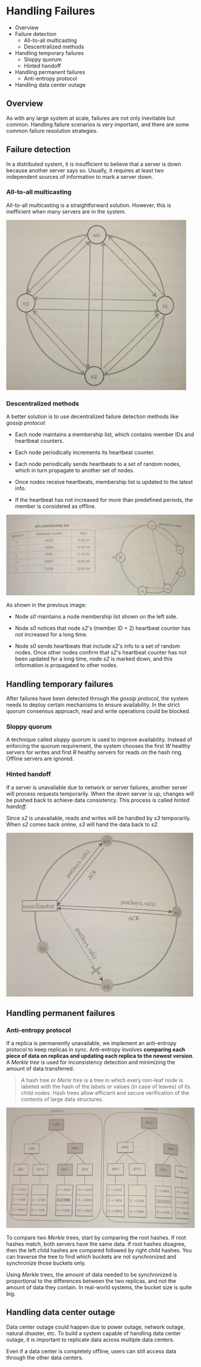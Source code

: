 # Handling Failures

* Overview
* Failure detection
  * All-to-all multicasting
  * Descentralized methods
* Handling temporary failures
  * Sloppy quorum
  * Hinted handoff
* Handling permanent failures
  * Anti-entropy protocol
* Handling data center outage

## Overview

As with any large system at scale, failures are not only inevitable but common. Handling failure scenarios is very important, and there are some common failure resolution strategies.

## Failure detection

In a distributed system, it is insufficient to believe that a server is down because another server says so. Usually, it requires at least two independent sources of information to mark a server down.

### All-to-all multicasting

All-to-all multicasting is a straightforward solution. However, this is inefficient when many servers are in the system.

![](2021-09-05-01-09-03.png)

### Descentralized methods

A better solution is to use decentralized failure detection methods like *gossip protocol*:

* Each node maintains a membership list, which contains member IDs and heartbeat counters.

* Each node periodically increments its heartbeat counter.

* Each node periodically sends heartbeats to a set of random nodes, which in turn propagate to another set of nodes.

* Once nodes receive heartbeats, membership list is updated to the latest info.

* If the heartbeat has not increased for more than predefined periods, the member is considered as offline.

![](2021-09-05-01-20-09.png)

As shown in the previous image:

* Node *s0* maintains a node membership list shown on the left side.

* Node *s0* notices that node *s2*'s (member ID = 2) heartbeat counter has not increased for a long time.

* Node *s0* sends heartbeats that include *s2*'s info to a set of random nodes. Once other nodes confirm that *s2*'s heartbeat counter has not been updated for a long time, node *s2* is marked down, and this information is propagated to other nodes.

## Handling temporary failures

After failures have been detected through the *gossip protocol*, the system needs to deploy certain mechanisms to ensure availability. In the strict quorum consensus approach, read and write operations could be blocked.

### Sloppy quorum

A technique called *sloppy quorum* is used to improve availability. Instead of enforcing the quorum requirement, the system chooses the first *W* healthy servers for writes and first *R* healthy servers for reads on the hash ring. Offline servers are ignored.

### Hinted handoff

If a server is unavailable due to network or server failures, another server will process requests temporarily. When the down server is up, changes will be pushed back to achieve data consistency. This process is called *hinted handoff*.

Since *s2* is unavailable, reads and writes will be handled by *s3* temporarily. When *s2* comes back online, *s3* will hand the data back to *s2*.

![](2021-09-05-01-30-18.png)

## Handling permanent failures

### Anti-entropy protocol

If a replica is permanently unavailable, we implement an anti-entropy protocol to keep replicas in sync. Anti-entropy involves **comparing each piece of data on replicas and updating each replica to the newest version**. A *Merkle tree* is used for inconsistency detection and minimizing the amount of data transferred.

> A hash tree or *Merle tree* is a tree in which every non-leaf node is labeled with the hash of the labels or values (in case of leaves) of its child nodes. Hash trees allow efficient and secure verification of the contents of large data structures.

![](2021-09-05-01-34-39.png)

To compare two *Merkle* trees, start by comparing the root hashes. If root hashes match, both servers have the same data. If root hashes disagree, then the left child hashes are compared followed by right child hashes. You can traverse the tree to find which buckets are not synchronized and synchronize those buckets only.

Using *Merkle* trees, the amount of data needed to be synchronized is proportional to the differences between the two replicas, and not the amount of data they contain. In real-world systems, the bucket size is quite big.

## Handling data center outage

Data center outage could happen due to power outage, network outage, natural disaster, etc. To build a system capable of handling data center outage, it is important to replicate data across multiple data centers.

Even if a data center is completely offline, users can still access data through the other data centers.

